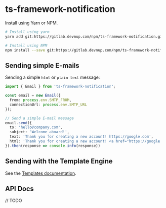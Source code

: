 # ts-framework-notification

Install using Yarn or NPM.

```bash
# Install using yarn
yarn add git:https://gitlab.devnup.com/npm/ts-framework-notification.git#master

# Install using NPM
npm install --save git:https://gitlab.devnup.com/npm/ts-framework-notification.git#master
```

## Sending simple E-mails

Sending a simple `html` or `plain text` message:

```typescript
import { Email } from 'ts-framework-notification';

const email = new Email({
  from: process.env.SMTP_FROM,
  connectionUrl: process.env.SMTP_URL
});

// Send a simple E-mail message
email.send({
  to: 'hello@company.com',
  subject: 'Welcome aboard!',
  text: 'Thank you for creating a new account! https://google.com',
  html: 'Thank you for creating a new account! <a href="https://google.com>Click here to login</a>'
}).then(response => console.info(response))
```

## Sending with the Template Engine

See the [Templates documentation](./template.md).


## API Docs

// TODO